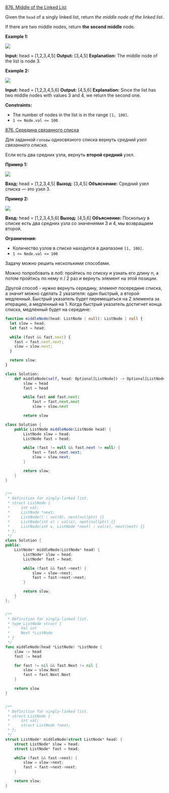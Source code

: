 [876. Middle of the Linked List](https://leetcode.com/problems/middle-of-the-linked-list/)

Given the `head` of a singly linked list, return *the middle node of the linked list*.

If there are two middle nodes, return **the second middle** node.

**Example 1:**

![](https://assets.leetcode.com/uploads/2021/07/23/lc-midlist1.jpg)

**Input:** head = [1,2,3,4,5]
**Output:** [3,4,5]
**Explanation:** The middle node of the list is node 3.

**Example 2:**

![](https://assets.leetcode.com/uploads/2021/07/23/lc-midlist2.jpg)

**Input:** head = [1,2,3,4,5,6]
**Output:** [4,5,6]
**Explanation:** Since the list has two middle nodes with values 3 and 4, we return the second one.

**Constraints:**

- The number of nodes in the list is in the range `[1, 100]`.
- `1 <= Node.val <= 100`

[876. Середина связанного списка](https://leetcode.com/problems/middle-of-the-linked-list/)

Для заданной `головы` односвязного списка вернуть *средний узел связанного списка*.

Если есть два средних узла, вернуть **второй средний** узел.

**Пример 1:**

![](https://assets.leetcode.com/uploads/2021/07/23/lc-midlist1.jpg)

**Вход:** head = [1,2,3,4,5]
**Выход:** [3,4,5]
**Объяснение:** Средний узел списка — это узел 3.

**Пример 2:**

![](https://assets.leetcode.com/uploads/2021/07/23/lc-midlist2.jpg)

**Вход:** head = [1,2,3,4,5,6]
**Выход:** [4,5,6]
**Объяснение:** Поскольку в списке есть два средних узла со значениями 3 и 4, мы возвращаем второй.

**Ограничения:**

- Количество узлов в списке находится в диапазоне `[1, 100]`.
- `1 <= Node.val <= 100`

Задачу можно решить несколькими способами.

Можно попробовать в лоб: пройтись по списку и узнать его длину n, а потом пройтись по нему n / 2 раз и вернуть элемент на этой позиции.

Другой способ - нужно вернуть середину, элемент посередине списка, а значит можно сделать 2 указателя: один быстрый, а второй медленный. Быстрый указатель будет перемещаться на 2 элемента за итерацию, а медленный на 1. Когда быстрый указатель достигнет конца списка, медленный будет на середине:

```typescript
function middleNode(head: ListNode | null): ListNode | null {
  let slow = head;
  let fast = head;

  while (fast && fast.next) {
    fast = fast.next.next;
    slow = slow.next;
  }

  return slow;
}
```

```python
class Solution:
    def middleNode(self, head: Optional[ListNode]) -> Optional[ListNode]:
        slow = head
        fast = head

        while fast and fast.next:
            fast = fast.next.next
            slow = slow.next

        return slow
```

```java
class Solution {
    public ListNode middleNode(ListNode head) {
        ListNode slow = head;
        ListNode fast = head;

        while (fast != null && fast.next != null) {
            fast = fast.next.next;
            slow = slow.next;
        }

        return slow;
    }
}
```

```cpp

/**
 * Definition for singly-linked list.
 * struct ListNode {
 *     int val;
 *     ListNode *next;
 *     ListNode() : val(0), next(nullptr) {}
 *     ListNode(int x) : val(x), next(nullptr) {}
 *     ListNode(int x, ListNode *next) : val(x), next(next) {}
 * };
 */
class Solution {
public:
    ListNode* middleNode(ListNode* head) {
        ListNode* slow = head;
        ListNode* fast = head;

        while (fast && fast->next) {
            slow = slow->next;
            fast = fast->next->next;
        }

        return slow;
    }
};

```

```go

/**
 * Definition for singly-linked list.
 * type ListNode struct {
 *     Val int
 *     Next *ListNode
 * }
 */
func middleNode(head *ListNode) *ListNode {
    slow := head
    fast := head

    for fast != nil && fast.Next != nil {
        slow = slow.Next
        fast = fast.Next.Next
    }

    return slow
}

```

```c

/**
 * Definition for singly-linked list.
 * struct ListNode {
 *     int val;
 *     struct ListNode *next;
 * };
 */
struct ListNode* middleNode(struct ListNode* head) {
    struct ListNode* slow = head;
    struct ListNode* fast = head;

    while (fast && fast->next) {
        slow = slow->next;
        fast = fast->next->next;
    }

    return slow;
}

```
